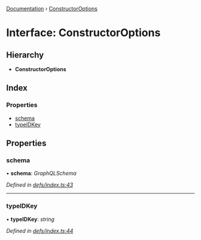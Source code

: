 [Documentation](../README.md) › [ConstructorOptions](constructoroptions.md)

# Interface: ConstructorOptions

## Hierarchy

* **ConstructorOptions**

## Index

### Properties

* [schema](constructoroptions.md#schema)
* [typeIDKey](constructoroptions.md#typeidkey)

## Properties

###  schema

• **schema**: *GraphQLSchema*

*Defined in [defs/index.ts:43](https://github.com/badbatch/graphql-box/blob/d785ce9/packages/request-parser/src/defs/index.ts#L43)*

___

###  typeIDKey

• **typeIDKey**: *string*

*Defined in [defs/index.ts:44](https://github.com/badbatch/graphql-box/blob/d785ce9/packages/request-parser/src/defs/index.ts#L44)*
